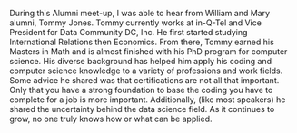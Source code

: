 During this Alumni meet-up, I was able to hear from William and Mary alumni, Tommy Jones. Tommy currently works at in-Q-Tel and Vice President for Data Community DC, Inc. He first started studying International Relations then Economics. From there, Tommy earned his Masters in Math and is almost finished with his PhD program for computer science. His diverse background has helped him apply his coding and computer science knowledge to a variety of professions and work fields. Some advice he shared was that certifications are not all that important. Only that you have a strong foundation to base the coding you have to complete for a job is more important. Additionally, (like most speakers) he shared the uncertainty behind the data science field. As it continues to grow, no one truly knows how or what can be applied.
